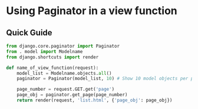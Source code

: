 # Using Paginator in a view function
## Quick Guide
```python
from django.core.paginator import Paginator
from . model import Modelname
from django.shortcuts import render
```

```python
def name_of_view_function(request):
    model_list = Modelname.objects.all()
    paginator = Paginator(model_list, 10) # Show 10 model objects per page.

    page_number = request.GET.get('page')
    page_obj = paginator.get_page(page_number)
    return render(request, 'list.html', {'page_obj': page_obj})
  
```
